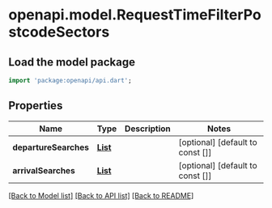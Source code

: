 # openapi.model.RequestTimeFilterPostcodeSectors

## Load the model package
```dart
import 'package:openapi/api.dart';
```

## Properties
Name | Type | Description | Notes
------------ | ------------- | ------------- | -------------
**departureSearches** | [**List<RequestTimeFilterPostcodeSectorsDepartureSearch>**](RequestTimeFilterPostcodeSectorsDepartureSearch.md) |  | [optional] [default to const []]
**arrivalSearches** | [**List<RequestTimeFilterPostcodeSectorsArrivalSearch>**](RequestTimeFilterPostcodeSectorsArrivalSearch.md) |  | [optional] [default to const []]

[[Back to Model list]](../README.md#documentation-for-models) [[Back to API list]](../README.md#documentation-for-api-endpoints) [[Back to README]](../README.md)


